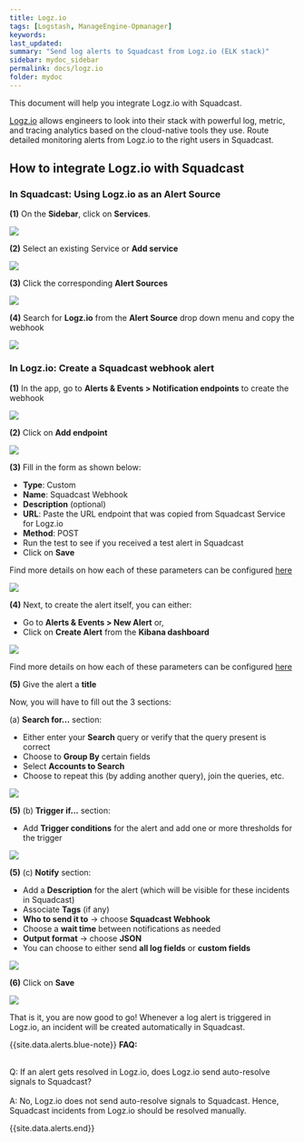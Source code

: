```yaml
---
title: Logz.io
tags: [Logstash, ManageEngine-Opmanager]
keywords: 
last_updated: 
summary: "Send log alerts to Squadcast from Logz.io (ELK stack)"
sidebar: mydoc_sidebar
permalink: docs/logz.io
folder: mydoc
---
```


This document will help you integrate Logz.io with Squadcast.
 
[Logz.io](https://logz.io/) allows engineers to look into their stack with powerful log, metric, and tracing analytics based on the cloud-native tools they use. 
Route detailed monitoring alerts from Logz.io to the right users in Squadcast.

## How to integrate Logz.io with Squadcast

### In Squadcast: Using Logz.io as an Alert Source

**(1)** On the **Sidebar**, click on **Services**.

![](images/integration_1-1.png)

**(2)** Select an existing Service or **Add service** 

![](images/integration_1-2.png)

**(3)** Click the corresponding **Alert Sources**

![](images/integration_1.png)

**(4)** Search for **Logz.io** from  the **Alert Source** drop down menu and copy the webhook 

![](images/logzio_1.png)

### In Logz.io: Create a Squadcast webhook alert

**(1)** In the app, go to **Alerts & Events > Notification endpoints** to create the webhook

![](images/logzio_2.png)

**(2)** Click on **Add endpoint**

![](images/logzio_3.png)

**(3)** Fill in the form as shown below:

- **Type**: Custom
- **Name**: Squadcast Webhook
- **Description** (optional)
- **URL**: Paste the URL endpoint that was copied from Squadcast Service for Logz.io
- **Method**: POST
- Run the test to see if you received a test alert in Squadcast
- Click on **Save**

Find more details on how each of these parameters can be configured [here](https://docs.logz.io/user-guide/integrations/custom-endpoints.html)

![](images/logzio_4.png)

**(4)** Next, to create the alert itself, you can either: 

- Go to **Alerts & Events > New Alert** or,
- Click on **Create Alert** from the **Kibana dashboard**

![](images/logzio_5.png)

Find more details on how each of these parameters can be configured [here](https://docs.logz.io/user-guide/alerts/configure-an-alert.html)

**(5)** Give the alert a **title**

Now, you will have to fill out the 3 sections:
    
(a) **Search for...** section:
    
- Either enter your **Search** query or verify that the query present is correct
- Choose to **Group By** certain fields
- Select **Accounts to Search**
- Choose to repeat this (by adding another query), join the queries, etc.

![](images/logzio_6.png)

**(5)** (b) **Trigger if...** section:

- Add **Trigger conditions** for the alert and add one or more thresholds for the trigger

![](images/logzio_7.png)

**(5)** (c) **Notify** section:

- Add a **Description** for the alert (which will be visible for these incidents in Squadcast)
- Associate **Tags** (if any)
- **Who to send it to** -> choose **Squadcast Webhook**
- Choose a **wait time** between notifications as needed
- **Output format** -> choose **JSON**
- You can choose to either send **all log fields** or **custom fields** 

![](images/logzio_8.png)

**(6)** Click on **Save**

![](images/logzio_9.png)

That is it, you are now good to go! Whenever a log alert is triggered in Logz.io, an incident will be created automatically in Squadcast.

{{site.data.alerts.blue-note}}
<b>FAQ:</b>
<br/><br/><p>Q: If an alert gets resolved in Logz.io, does Logz.io send auto-resolve signals to Squadcast?<br/><br/>A: No, Logz.io does not send auto-resolve signals to Squadcast. Hence, Squadcast incidents from Logz.io should be resolved manually.</p>
{{site.data.alerts.end}}